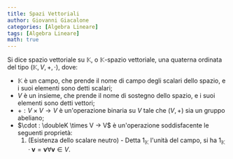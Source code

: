 ```yaml
---
title: Spazi Vettoriali
author: Giovanni Giacalone
categories: [Algebra Lineare]
tags: [Algebra Lineare]
math: true
---
```


Si dice spazio vettoriale su $\mathbb{K}$, o $\mathbb{K}$-spazio vettoriale, una quaterna ordinata del tipo $(\mathbb{K},V,+,\cdot)$, dove:
- $\mathbb{K}$ è un campo, che prende il nome di campo degli scalari dello spazio, e i suoi elementi sono detti scalari;
- $V$ è un insieme, che prende il nome di sostegno dello spazio, e i suoi elementi sono detti vettori;
- $+:V \times V \rightarrow V$ è un'operazione binaria su $V$ tale che $(V,+)$ sia un gruppo abeliano;
- $\cdot : \doubleK \times V -> V$ è un'operazione soddisfacente le seguenti proprietà:
    1. (Esistenza dello scalare neutro) - Detta $1_{\mathbb{K}}$ l'unità del campo, si ha $1_{\mathbb{K}} \cdot \mathbf{v} = \mathbf{v} \forall \mathbf{v} \in V$.